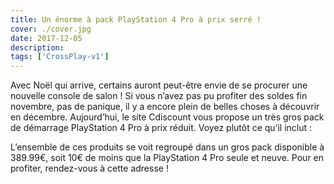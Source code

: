 ```yaml
---
title: Un énorme à pack PlayStation 4 Pro à prix serré !
cover: ./cover.jpg
date: 2017-12-05
description: 
tags: ['CrossPlay-v1']
---
```

Avec Noël qui arrive, certains auront peut-être envie de se procurer une nouvelle console de salon ! Si vous n’avez pas pu profiter des soldes fin novembre, pas de panique, il y a encore plein de belles choses à découvrir en décembre. Aujourd’hui, le site Cdiscount vous propose un très gros pack de démarrage PlayStation 4 Pro à prix réduit. Voyez plutôt ce qu’il inclut :

L’ensemble de ces produits se voit regroupé dans un gros pack disponible à 389.99€, soit 10€ de moins que la PlayStation 4 Pro seule et neuve. Pour en profiter, rendez-vous à cette adresse !

